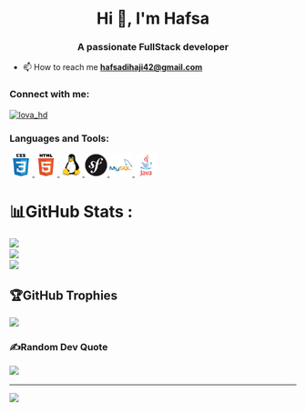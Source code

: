 <h1 align="center">Hi 👋, I'm Hafsa</h1>
<h3 align="center">A passionate FullStack developer</h3>

- 📫 How to reach me **hafsadihaji42@gmail.com**

<h3 align="left">Connect with me:</h3>
<p align="left">
<a href="https://instagram.com/lova_hd" target="blank"><img align="center" src="https://raw.githubusercontent.com/rahuldkjain/github-profile-readme-generator/master/src/images/icons/Social/instagram.svg" alt="lova_hd" height="30" width="40" /></a>
</p>

   <h3 align="left">Languages and Tools:</h3>
<p align="left"> <a href="https://www.w3schools.com/css/" target="_blank" rel="noreferrer"> <img src="https://raw.githubusercontent.com/devicons/devicon/master/icons/css3/css3-original-wordmark.svg" alt="css3" width="40" height="40"/> </a> <a href="https://www.w3.org/html/" target="_blank" rel="noreferrer"> <img src="https://raw.githubusercontent.com/devicons/devicon/master/icons/html5/html5-original-wordmark.svg" alt="html5" width="40" height="40"/> </a> <a href="https://www.linux.org/" target="_blank" rel="noreferrer"> <img src="https://raw.githubusercontent.com/devicons/devicon/master/icons/linux/linux-original.svg" alt="linux" width="40" height="40"/> </a>
    <a href="https://symfony.com/" target="_blank" rel="noreferrer">
        <img src="https://raw.githubusercontent.com/devicons/devicon/master/icons/symfony/symfony-original.svg" alt="Symfony" width="40" height="40"/>
    </a>
    <a href="https://www.mysql.com/" target="_blank" rel="noreferrer">
        <img src="https://raw.githubusercontent.com/devicons/devicon/master/icons/mysql/mysql-original-wordmark.svg" alt="MySQL" width="40" height="40"/>
    </a>
    <a href="https://www.java.com/" target="_blank" rel="noreferrer">
        <img src="https://raw.githubusercontent.com/devicons/devicon/master/icons/java/java-original-wordmark.svg" alt="Java" width="40" height="40"/>
    </a>


</p>


# 📊GitHub Stats :
![](https://github-readme-stats.vercel.app/api?username=hafsadihaji&theme=radical&hide_border=false&include_all_commits=false&count_private=false)<br/>
![](https://github-readme-streak-stats.herokuapp.com/?user=hafsadihaji&theme=radical&hide_border=false)<br/>
![](https://github-readme-stats.vercel.app/api/top-langs/?username=hafsadihaji&theme=radical&hide_border=false&include_all_commits=false&count_private=false&layout=compact)

## 🏆GitHub Trophies
![](https://github-profile-trophy.vercel.app/?username=hafsadihaji&theme=radical&no-frame=false&no-bg=false&margin-w=4)

### ✍️Random Dev Quote
![](https://quotes-github-readme.vercel.app/api?type=horizontal&theme=radical)

---
[![](https://visitcount.itsvg.in/api?id=hafsadihaji&icon=0&color=0)](https://visitcount.itsvg.in)
